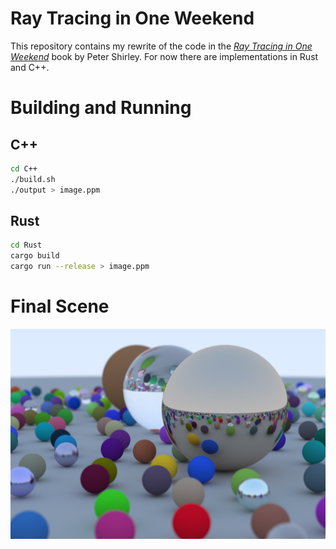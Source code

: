 # Ray Tracing in One Weekend
This repository contains my rewrite of the code in the [_Ray Tracing in One Weekend_](https://raytracing.github.io/books/RayTracingInOneWeekend.html) book by Peter Shirley. For now there are implementations in Rust and C++.

# Building and Running
## C++
```bash
cd C++
./build.sh
./output > image.ppm
```

## Rust
```bash
cd Rust
cargo build
cargo run --release > image.ppm
```

# Final Scene
![final scene Rust](/Rust/images/image21.png)

